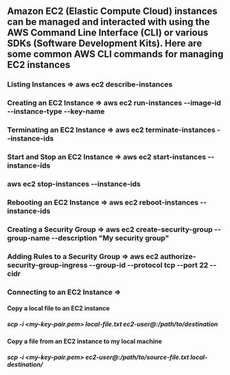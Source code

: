 ## Amazon EC2 (Elastic Compute Cloud) instances can be managed and interacted with using the AWS Command Line Interface (CLI) or various SDKs (Software Development Kits). Here are some common AWS CLI commands for managing EC2 instances

### Listing Instances => aws ec2 describe-instances

### Creating an EC2 Instance => aws ec2 run-instances --image-id <my-ami-id> --instance-type <instance-type> --key-name <my-key-pair-name>

### Terminating an EC2 Instance => aws ec2 terminate-instances --instance-ids <instance-id>

### Start and Stop an EC2 Instance => aws ec2 start-instances --instance-ids <instance-id>
###                                   aws ec2 stop-instances --instance-ids <instance-id>

### Rebooting an EC2 Instance => aws ec2 reboot-instances --instance-ids <instance-id>

### Creating a Security Group => aws ec2 create-security-group --group-name <security-group-name> --description "My security group"

### Adding Rules to a Security Group => aws ec2 authorize-security-group-ingress --group-id <security-group-id> --protocol tcp --port 22 --cidr <my-ip-range>

### Connecting to an EC2 Instance => 
#### Copy a local file to an EC2 instance
##### scp -i <my-key-pair.pem> local-file.txt ec2-user@<public-ip-or-dns>:/path/to/destination

#### Copy a file from an EC2 instance to my local machine
##### scp -i <my-key-pair.pem> ec2-user@<public-ip-or-dns>:/path/to/source-file.txt local-destination/
